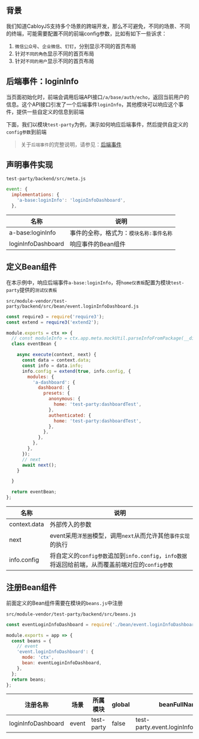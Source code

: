 ## 背景

我们知道CabloyJS支持多个场景的跨端开发，那么不可避免，不同的场景、不同的终端，可能需要配置不同的前端config参数，比如有如下一些诉求：

1. `微信公众号`、`企业微信`、`钉钉`，分别显示不同的首页布局
2. 针对`不同的角色`显示不同的首页布局
3. 针对`不同的用户`显示不同的首页布局

## 后端事件：loginInfo

当页面初始化时，前端会调用后端API接口`/a/base/auth/echo`，返回当前用户的信息。这个API接口引发了一个后端事件`loginInfo`，其他模块可以响应这个事件，提供一些自定义的信息到前端

下面，我们以模块`test-party`为例，演示如何响应后端事件，然后提供自定义的`config参数`到前端

> 关于`后端事件`的完整说明，请参见：[后端事件](https://cabloy.com/zh-cn/articles/b3e0269c5eef41e4b0af2fec4219c638.html)

## 声明事件实现

`test-party/backend/src/meta.js`

``` javascript
event: {
  implementations: {
    'a-base:loginInfo': 'loginInfoDashboard',
  },
```

|名称|说明|
|--|--|
|a-base:loginInfo|事件的全称，格式为：`模块名称:事件名称`|
|loginInfoDashboard|响应事件的Bean组件|

## 定义Bean组件

在本示例中，响应后端事件`a-base:loginInfo`，将`home仪表板`配置为模块`test-party`提供的`测试仪表板`

`src/module-vendor/test-party/backend/src/bean/event.loginInfoDashboard.js`

``` javascript
const require3 = require('require3');
const extend = require3('extend2');

module.exports = ctx => {
  // const moduleInfo = ctx.app.meta.mockUtil.parseInfoFromPackage(__dirname);
  class eventBean {

    async execute(context, next) {
      const data = context.data;
      const info = data.info;
      info.config = extend(true, info.config, {
        modules: {
          'a-dashboard': {
            dashboard: {
              presets: {
                anonymous: {
                  home: 'test-party:dashboardTest',
                },
                authenticated: {
                  home: 'test-party:dashboardTest',
                },
              },
            },
          },
        },
      });
      // next
      await next();
    }

  }

  return eventBean;
};
```

|名称|说明|
|--|--|
|context.data|外部传入的参数|
|next|event采用`洋葱圈`模型，调用`next`从而允许其他`事件实现`的执行|
|info.config|将自定义的`config参数`追加到`info.config`，`info数据`将返回给前端，从而覆盖前端对应的`config参数`|

## 注册Bean组件

前面定义的Bean组件需要在模块的`beans.js`中注册

`src/module-vendor/test-party/backend/src/beans.js`

``` javascript
const eventLoginInfoDashboard = require('./bean/event.loginInfoDashboard.js');

module.exports = app => {
  const beans = {
    // event
    'event.loginInfoDashboard': {
      mode: 'ctx',
      bean: eventLoginInfoDashboard,
    },
  };
  return beans;
};
```

|注册名称|场景|所属模块|global|beanFullName|
|--|--|--|--|--|
|loginInfoDashboard|event|test-party|false|test-party.event.loginInfoDashboard|
 